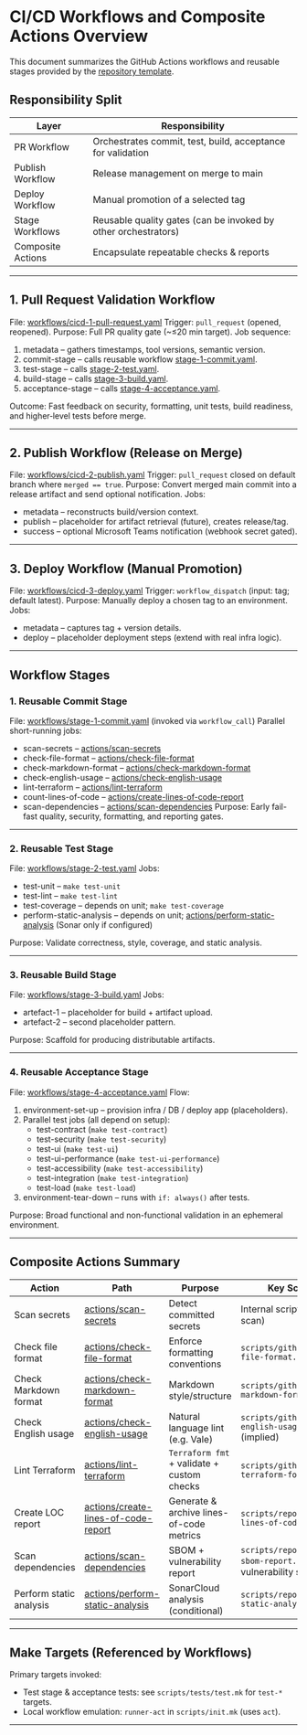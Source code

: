 # CI/CD Workflows and Composite Actions Overview

This document summarizes the GitHub Actions workflows and reusable stages provided by the [repository template](https://github.com/NHSDigital/repository-template).

## Responsibility Split

Layer | Responsibility
----- | -------------
PR Workflow | Orchestrates commit, test, build, acceptance for validation
Publish Workflow | Release management on merge to main
Deploy Workflow | Manual promotion of a selected tag
Stage Workflows | Reusable quality gates (can be invoked by other orchestrators)
Composite Actions | Encapsulate repeatable checks & reports

---

## 1. Pull Request Validation Workflow

File: [workflows/cicd-1-pull-request.yaml](workflows/cicd-1-pull-request.yaml)
Trigger: `pull_request` (opened, reopened).
Purpose: Full PR quality gate (~≤20 min target).
Job sequence:

1. metadata – gathers timestamps, tool versions, semantic version.
2. commit-stage – calls reusable workflow [stage-1-commit.yaml](workflows/stage-1-commit.yaml).
3. test-stage – calls [stage-2-test.yaml](workflows/stage-2-test.yaml).
4. build-stage – calls [stage-3-build.yaml](workflows/stage-3-build.yaml).
5. acceptance-stage – calls [stage-4-acceptance.yaml](workflows/stage-4-acceptance.yaml).

Outcome: Fast feedback on security, formatting, unit tests, build readiness, and higher‑level tests before merge.

---

## 2. Publish Workflow (Release on Merge)

File: [workflows/cicd-2-publish.yaml](workflows/cicd-2-publish.yaml)
Trigger: `pull_request` closed on default branch where `merged == true`.
Purpose: Convert merged main commit into a release artifact and send optional notification.
Jobs:

- metadata – reconstructs build/version context.
- publish – placeholder for artifact retrieval (future), creates release/tag.
- success – optional Microsoft Teams notification (webhook secret gated).

---

## 3. Deploy Workflow (Manual Promotion)

File: [workflows/cicd-3-deploy.yaml](workflows/cicd-3-deploy.yaml)
Trigger: `workflow_dispatch` (input: tag; default latest).
Purpose: Manually deploy a chosen tag to an environment.
Jobs:

- metadata – captures tag + version details.
- deploy – placeholder deployment steps (extend with real infra logic).

---

## Workflow Stages

### 1. Reusable Commit Stage

File: [workflows/stage-1-commit.yaml](workflows/stage-1-commit.yaml) (invoked via `workflow_call`)
Parallel short-running jobs:

<!-- vale off -->
- scan-secrets – [actions/scan-secrets](actions/scan-secrets/action.yaml)
- check-file-format – [actions/check-file-format](actions/check-file-format/action.yaml)
- check-markdown-format – [actions/check-markdown-format](actions/check-markdown-format/action.yaml)
- check-english-usage – [actions/check-english-usage](actions/check-english-usage/action.yaml)
- lint-terraform – [actions/lint-terraform](actions/lint-terraform/action.yaml)
- count-lines-of-code – [actions/create-lines-of-code-report](actions/create-lines-of-code-report/action.yaml)
- scan-dependencies – [actions/scan-dependencies](actions/scan-dependencies/action.yaml)
Purpose: Early fail-fast quality, security, formatting, and reporting gates.
<!-- vale on -->

---

### 2. Reusable Test Stage

File: [workflows/stage-2-test.yaml](workflows/stage-2-test.yaml)
Jobs:

- test-unit – `make test-unit`
- test-lint – `make test-lint`
- test-coverage – depends on unit; `make test-coverage`
- perform-static-analysis – depends on unit; [actions/perform-static-analysis](actions/perform-static-analysis/action.yaml) (Sonar only if configured)

Purpose: Validate correctness, style, coverage, and static analysis.

---

### 3. Reusable Build Stage

File: [workflows/stage-3-build.yaml](workflows/stage-3-build.yaml)
Jobs:

- artefact-1 – placeholder for build + artifact upload.
- artefact-2 – second placeholder pattern.

Purpose: Scaffold for producing distributable artifacts.

---

### 4. Reusable Acceptance Stage

File: [workflows/stage-4-acceptance.yaml](workflows/stage-4-acceptance.yaml)
Flow:

1. environment-set-up – provision infra / DB / deploy app (placeholders).
2. Parallel test jobs (all depend on setup):
   - test-contract (`make test-contract`)
   - test-security (`make test-security`)
   - test-ui (`make test-ui`)
   - test-ui-performance (`make test-ui-performance`)
   - test-accessibility (`make test-accessibility`)
   - test-integration (`make test-integration`)
   - test-load (`make test-load`)
3. environment-tear-down – runs with `if: always()` after tests.

Purpose: Broad functional and non-functional validation in an ephemeral environment.

---

## Composite Actions Summary

<!-- vale off -->
Action | Path | Purpose | Key Script(s)
------ | ---- | ------- | -------------
Scan secrets | [actions/scan-secrets](actions/scan-secrets/action.yaml) | Detect committed secrets | Internal script (history scan)
Check file format | [actions/check-file-format](actions/check-file-format/action.yaml) | Enforce formatting conventions | `scripts/githooks/check-file-format.sh`
Check Markdown format | [actions/check-markdown-format](actions/check-markdown-format/action.yaml) | Markdown style/structure | `scripts/githooks/check-markdown-format.sh`
Check English usage | [actions/check-english-usage](actions/check-english-usage/action.yaml) | Natural language lint (e.g. Vale) | `scripts/githooks/check-english-usage.sh` (implied)
Lint Terraform | [actions/lint-terraform](actions/lint-terraform/action.yaml) | `Terraform fmt` + validate + custom checks | `scripts/githooks/check-terraform-format.sh`
Create LOC report | [actions/create-lines-of-code-report](actions/create-lines-of-code-report/action.yaml) | Generate & archive lines-of-code metrics | `scripts/reports/create-lines-of-code-report.sh`
Scan dependencies | [actions/scan-dependencies](actions/scan-dependencies/action.yaml) | SBOM + vulnerability report | `scripts/reports/create-sbom-report.sh` (+ vulnerability script)
Perform static analysis | [actions/perform-static-analysis](actions/perform-static-analysis/action.yaml) | SonarCloud analysis (conditional) | `scripts/reports/perform-static-analysis.sh`
<!-- vale on -->

---

## Make Targets (Referenced by Workflows)

Primary targets invoked:

- Test stage & acceptance tests: see `scripts/tests/test.mk` for `test-*` targets.
- Local workflow emulation: `runner-act` in `scripts/init.mk` (uses `act`).

---

